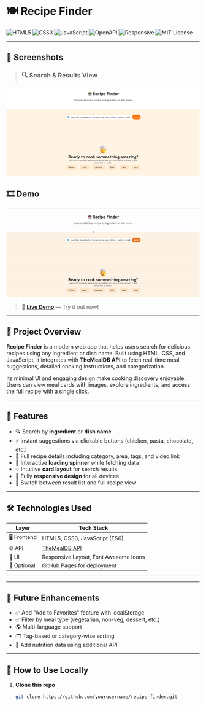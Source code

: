 # 🍽️ Recipe Finder

![HTML5](https://img.shields.io/badge/HTML5-E34F26?style=for-the-badge&logo=html5)
![CSS3](https://img.shields.io/badge/CSS3-1572B6?style=for-the-badge&logo=css3)
![JavaScript](https://img.shields.io/badge/JavaScript-F7DF1E?style=for-the-badge&logo=javascript)
![OpenAPI](https://img.shields.io/badge/API-TheMealDB-orange?style=for-the-badge&logo=api)
![Responsive](https://img.shields.io/badge/Responsive-Design-blue?style=for-the-badge&logo=responsive-design)
![MIT License](https://img.shields.io/badge/License-MIT-green?style=for-the-badge)

---

## 📸 Screenshots

> ### 🔍 Search & Results View

![Search View](recipe_pic.png)


## 🎞️ Demo

![Recipe Finder Demo](recipe.gif)

> 🔗 **[Live Demo](https://yourusername.github.io/recipe-finder/)** — Try it out now!

---

## 🧠 Project Overview

**Recipe Finder** is a modern web app that helps users search for delicious recipes using any ingredient or dish name. Built using HTML, CSS, and JavaScript, it integrates with **TheMealDB API** to fetch real-time meal suggestions, detailed cooking instructions, and categorization.

Its minimal UI and engaging design make cooking discovery enjoyable. Users can view meal cards with images, explore ingredients, and access the full recipe with a single click.

---

## 🚀 Features

- 🔍 Search by **ingredient** or **dish name**
- ⚡ Instant suggestions via clickable buttons (chicken, pasta, chocolate, etc.)
- 🧾 Full recipe details including category, area, tags, and video link
- 🧪 Interactive **loading spinner** while fetching data
- 💡 Intuitive **card layout** for search results
- 📱 Fully **responsive design** for all devices
- 🔁 Switch between result list and full recipe view

---

## 🛠️ Technologies Used

| Layer     | Tech Stack                      |
|-----------|----------------------------------|
| 🖥️ Frontend | HTML5, CSS3, JavaScript (ES6)    |
| 🌐 API     | [TheMealDB API](https://www.themealdb.com/api.php) |
| 🎨 UI      | Responsive Layout, Font Awesome Icons |
| 🧪 Optional | GitHub Pages for deployment     |

---


---

## 🔮 Future Enhancements

- ✅ Add "Add to Favorites" feature with localStorage
- ✅ Filter by meal type (vegetarian, non-veg, dessert, etc.)
- 🌎 Multi-language support
- 🗂 Tag-based or category-wise sorting
- 🧾 Add nutrition data using additional API

---

## 🧪 How to Use Locally

1. **Clone this repo**
   ```bash
   git clone https://github.com/yourusername/recipe-finder.git

